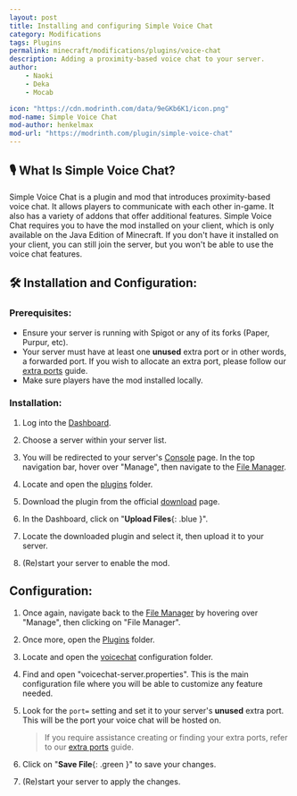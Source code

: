 ```yaml
---
layout: post
title: Installing and configuring Simple Voice Chat
category: Modifications
tags: Plugins
permalink: minecraft/modifications/plugins/voice-chat
description: Adding a proximity-based voice chat to your server.
author:
    - Naoki
    - Deka
    - Mocab

icon: "https://cdn.modrinth.com/data/9eGKb6K1/icon.png"
mod-name: Simple Voice Chat
mod-author: henkelmax
mod-url: "https://modrinth.com/plugin/simple-voice-chat"
---
```


## :studio_microphone: What Is Simple Voice Chat?

Simple Voice Chat is a plugin and mod that introduces proximity-based voice chat. It allows players to communicate with each other in-game. It also has a variety of addons that offer additional features. Simple Voice Chat requires you to have the mod installed on your client, which is only available on the Java Edition of Minecraft. If you don't have it installed on your client, you can still join the server, but you won't be able to use the voice chat features.

## :hammer_and_wrench: Installation and Configuration:

### Prerequisites:

-   Ensure your server is running with Spigot or any of its forks (Paper, Purpur, etc).
-   Your server must have at least one **unused** extra port or in other words, a forwarded port. If you wish to allocate an extra port, please follow our [extra ports](/falix/dashboard/server/extra-port) guide.
-   Make sure players have the mod installed locally.

### Installation:

1. Log into the [Dashboard](https://client.falixnodes.net/).

2. Choose a server within your server list.

3. You will be redirected to your server's [Console](https://client.falixnodes.net/server/console) page. In the top navigation bar, hover over "Manage", then navigate to the [File Manager](https://client.falixnodes.net/server/filemanager).

4. Locate and open the [plugins](https://client.falixnodes.net/server/filemanager?dir=/plugins/) folder.

5. Download the plugin from the official [download](https://modrinth.com/plugin/simple-voice-chat/versions) page.

6. In the Dashboard, click on "**Upload Files**{: .blue }".

7. Locate the downloaded plugin and select it, then upload it to your server.

8. (Re)start your server to enable the mod.

## Configuration:

1. Once again, navigate back to the [File Manager](https://client.falixnodes.net/server/filemanager) by hovering over "Manage", then clicking on "File Manager".

2. Once more, open the [Plugins](https://client.falixnodes.net/server/filemanager?dir=/plugins/) folder.

3. Locate and open the [voicechat](https://client.falixnodes.net/server/filemanager?dir=/plugins/voicechat/) configuration folder.

4. Find and open "voicechat-server.properties". This is the main configuration file where you will be able to customize any feature needed.

5. Look for the `port=` setting and set it to your server's **unused** extra port. This will be the port your voice chat will be hosted on.

    > If you require assistance creating or finding your extra ports, refer to our [extra ports](/falix/dashboard/server/extra-port) guide.

6. Click on "**Save File**{: .green }" to save your changes.

7. (Re)start your server to apply the changes.

